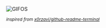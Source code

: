 <div align="justify">
<picture>
    <source media="(prefers-color-scheme: dark)" srcset="https://i.ibb.co/TR2NgB9/output-gif.gif">
    <source media="(prefers-color-scheme: light)" srcset="https://i.ibb.co/TR2NgB9/output-gif.gif">
    <img alt="GIFOS" src="https://i.ibb.co/TR2NgB9/output-gif.gif">
</picture>

<sub><i>inspired from [x0rzavi/github-readme-terminal](https://github.com/x0rzavi/github-readme-terminal)</i></sub>

</div>

<!-- Image deletion URL: https://ibb.co/VD9kqWf/14e663d30995099a80eb4520e28fadbc -->